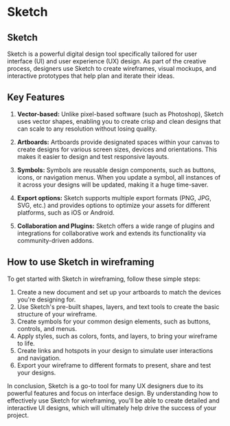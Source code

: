 # Sketch

## Sketch

Sketch is a powerful digital design tool specifically tailored for user interface (UI) and user experience (UX) design. As part of the creative process, designers use Sketch to create wireframes, visual mockups, and interactive prototypes that help plan and iterate their ideas.

## Key Features

1. **Vector-based:** Unlike pixel-based software (such as Photoshop), Sketch uses vector shapes, enabling you to create crisp and clean designs that can scale to any resolution without losing quality.

2. **Artboards:** Artboards provide designated spaces within your canvas to create designs for various screen sizes, devices and orientations. This makes it easier to design and test responsive layouts.

3. **Symbols:** Symbols are reusable design components, such as buttons, icons, or navigation menus. When you update a symbol, all instances of it across your designs will be updated, making it a huge time-saver.

4. **Export options:** Sketch supports multiple export formats (PNG, JPG, SVG, etc.) and provides options to optimize your assets for different platforms, such as iOS or Android.

5. **Collaboration and Plugins:** Sketch offers a wide range of plugins and integrations for collaborative work and extends its functionality via community-driven addons.

## How to use Sketch in wireframing

To get started with Sketch in wireframing, follow these simple steps:

1. Create a new document and set up your artboards to match the devices you're designing for.
2. Use Sketch's pre-built shapes, layers, and text tools to create the basic structure of your wireframe.
3. Create symbols for your common design elements, such as buttons, controls, and menus.
4. Apply styles, such as colors, fonts, and layers, to bring your wireframe to life.
5. Create links and hotspots in your design to simulate user interactions and navigation.
6. Export your wireframe to different formats to present, share and test your designs.

In conclusion, Sketch is a go-to tool for many UX designers due to its powerful features and focus on interface design. By understanding how to effectively use Sketch for wireframing, you'll be able to create detailed and interactive UI designs, which will ultimately help drive the success of your project.